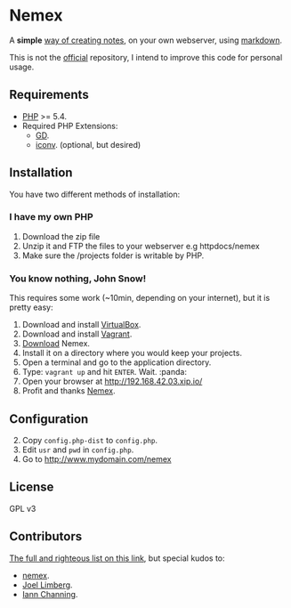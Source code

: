 # Nemex

A **simple** [way of creating notes][4], on your own webserver,
using [markdown](http://daringfireball.net/projects/markdown/).

This is not the [official][3] repository, I intend to improve
this code for personal usage.

## Requirements

- [PHP](http://php.net) >= 5.4.
- Required PHP Extensions:
    - [GD](http://br2.php.net/manual/en/book.image.php).
    - [iconv](http://br1.php.net/manual/en/book.iconv.php). (optional, but desired)

## Installation

You have two different methods of installation:

### I have my own PHP

1. Download the zip file
2. Unzip it and FTP the files to your webserver e.g httpdocs/nemex
3. Make sure the /projects folder is writable by PHP.

### You know nothing, John Snow!

This requires some work (~10min, depending on your internet), but it is pretty
easy:

1. Download and install [VirtualBox](http://www.virtualbox.org/).
2. Download and install [Vagrant](http://www.vagrantup.com/downloads).
3. [Download](https://github.com/augustohp/nemex/archive/master.zip) Nemex.
4. Install it on a directory where you would keep your projects.
5. Open a terminal and go to the application directory.
6. Type: `vagrant up` and hit `ENTER`. Wait. :panda:
7. Open your browser at http://192.168.42.03.xip.io/
8. Profit and thanks [Nemex][2].

## Configuration

2. Copy `config.php-dist` to `config.php`.
1. Edit `usr` and `pwd` in `config.php`.
1. Go to <http://www.mydomain.com/nemex>

## License

GPL v3

## Contributors

[The full and righteous list on this link][1], but special kudos to:

- [nemex][2].
- [Joel Limberg](https://github.com/joellimberg/nemex).
- [Iann Channing](https://github.com/ianchanning/nemex).

[1]: https://github.com/augustohp/nemex/graphs/contributors
[2]: https://twitter.com/nemex_io
[3]: http://nemex.io
[4]: https://vimeo.com/102683209
